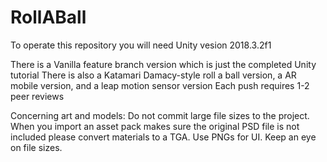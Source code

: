 # RollABall
To operate this repository you will need Unity vesion 2018.3.2f1

There is a Vanilla feature branch version which is just the completed Unity tutorial
There is also a Katamari Damacy-style roll a ball version, a AR mobile version, and a leap motion sensor version
Each push requires 1-2 peer reviews

Concerning art and models:
Do not commit large file sizes to the project. When you import an asset pack makes sure the original PSD file is not included please convert materials to a TGA. Use PNGs for UI. Keep an eye on file sizes.
